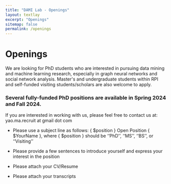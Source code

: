 ```yaml
---
title: "DAMI Lab - Openings"
layout: textlay
excerpt: "Openings"
sitemap: false
permalink: /openings
---
```

# Openings

We are looking for PhD students who are interested in pursuing data mining and machine learning research, especially in graph neural networks and social network analysis. Master's and undergraduate students within RPI and self-funded visiting students/scholars are also welcome to apply.

### Several fully-funded PhD positions are available in Spring 2024 and Fall 2024.

If you are interested in working with us, please feel free to contact us at: yao.ma.recruit at gmail dot com


- Please use a subject line as follows: { $position } Open Position { $YourName }, where { $position } should be ‘‘PhD’’, ‘‘MS’’, ‘‘BS’’, or ‘‘Visiting’’

- Please provide a few sentences to introduce yourself and express your interest in the position

- Please attach your CV/Resume

- Please attach your transcripts